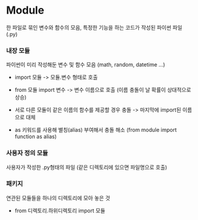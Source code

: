 # Module
한 파일로 묶인 변수와 함수의 모음, 특정한 기능을 하는 코드가 작성된 파이썬 파일 (.py)

### 내장 모듈 
파이썬이 미리 작성해둔 변수 및 함수 모음 (math, random, datetime ...)

- import 모듈 -> 모듈.변수 형태로 호출

- from 모듈 import 변수 -> 변수 이름으로 호출 (이름 충돌이 날 확률이 상대적으로 상승)

- 서로 다른 모듈이 같은 이름의 함수를 제공할 경우 충돌 -> 마지막에 import된 이름으로 대체

- as 키워드를 사용해 별칭(alias) 부여해서 충돌 해소 (from module import function as alias)

### 사용자 정의 모듈
 사용자가 작성한 .py형태의 파일 (같은 디렉토리에 있으면 파일명으로 호출)

### 패키지 
 연관된 모듈들을 하나의 디렉토리에 모아 놓은 것

 - from 디렉토리.하위디렉토리 import 모듈